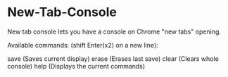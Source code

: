 # New-Tab-Console

New tab console lets you have a console on Chrome "new tabs" opening.

Available commands: (shift Enter(x2) on a new line):

save (Saves current display)
erase (Erases last save)
clear (Clears whole console)
help (Displays the current commands)